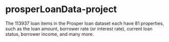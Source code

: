 # prosperLoanData-project
The 113937 loan items in the Prosper loan dataset each have 81 properties, such as the loan amount, borrower rate (or interest rate), current loan status, borrower income, and many more.
